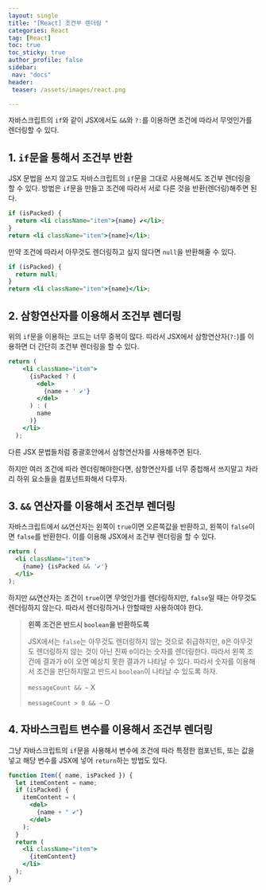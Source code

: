 ```yaml
---
layout: single
title: "[React] 조건부 렌더링 "
categories: React
tag: [React]
toc: true
toc_sticky: true
author_profile: false
sidebar:
 nav: "docs"
header:
 teaser: /assets/images/react.png

---
```


자바스크립트의 `if`와 같이 JSX에서도 `&&`와 `?:`를 이용하면 조건에 따라서 무엇인가를 렌더링할 수 있다.

## 1. `if`문을 통해서 조건부 반환

JSX 문법을 쓰지 않고도 자바스크립트의 `if`문을 그대로 사용해서도 조건부 렌더링을 할 수 있다. 방법은 `if`문을 만들고 조건에 따라서 서로 다른 것을 반환(렌더링)해주면 된다.

```jsx
if (isPacked) {
  return <li className="item">{name} ✔</li>;
}
return <li className="item">{name}</li>;
```

만약 조건에 따라서 아무것도 렌더링하고 싶지 않다면 `null`을 반환해줄 수 있다.

```jsx
if (isPacked) {
  return null;
}
return <li className="item">{name}</li>;
```

## 2. 삼항연산자를 이용해서 조건부 렌더링

위의 `if`문을 이용하는 코드는 너무 중복이 많다. 따라서 JSX에서 삼항연산자(`?:`)를 이용하면 더 간단히 조건부 렌더링을 할 수 있다.

```jsx
return (
    <li className="item">
      {isPacked ? (
        <del>
          {name + ' ✔'}
        </del>
      ) : (
        name
      )}
    </li>
  );
```

다른 JSX 문법들처럼 중괄호안에서 삼항연산자를 사용해주면 된다. 

하지만 여러 조건에 따라 렌더링해야한다면, 삼항연산자를 너무 중첩해서 쓰지말고 차라리 하위 요소들을 컴포넌트화해서 다루자. 

## 3. `&&` 연산자를 이용해서 조건부 렌더링

자바스크립트에서 `&&`연산자는 왼쪽이 `true`이면 오른쪽값을 반환하고, 왼쪽이 `false`이면 `false`를 반환한다. 이를 이용해 JSX에서 조건부 렌더링을 할 수 있다. 

```jsx
return (
  <li className="item">
    {name} {isPacked && '✔'}
  </li>
);
```

하지만 `&&`연산자는 조건이 `true`이면 무엇인가를 렌더링하지만, `false`일 때는 아무것도 렌더링하지 않는다. 따라서 렌더링하거나 안할때만 사용하여야 한다. 

> **왼쪽 조건은 반드시 `boolean`을 반환하도록**
> 
> JSX에서는 `false`는 아무것도 렌더링하지 않는 것으로 취급하지만, `0`은 아무것도 렌더링하지 않는 것이 아닌 진짜 `0`이라는 숫자를 렌더링한다. 따라서 왼쪽 조건에 결과가 `0`이 오면 예상치 못한 결과가 나타날 수 있다. 따라서 숫자를 이용해서 조건을 판단하지말고 반드시 `boolean`이 나타날 수 있도록 하자.
> 
> `messageCount && ~` X
> 
> `messageCount > 0 && ~` O

## 4. 자바스크립트 변수를 이용해서 조건부 렌더링

그냥 자바스크립트의 `if`문을 사용해서 변수에 조건에 따라 특정한 컴포넌트, 또는 값을 넣고 해당 변수를 JSX에 넣어 `return`하는 방법도 있다.

```jsx
function Item({ name, isPacked }) {
  let itemContent = name;
  if (isPacked) {
    itemContent = (
      <del>
        {name + " ✔"}
      </del>
    );
  }
  return (
    <li className="item">
      {itemContent}
    </li>
  );
}
```
